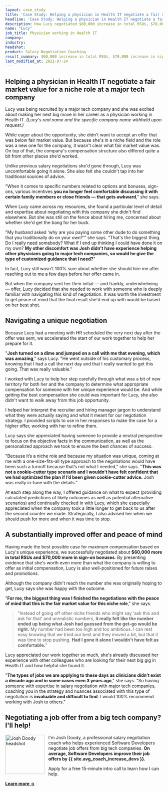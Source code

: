 ```yaml
---
layout: case_study
title: 'Case Study: Helping a physician in Health IT negotiate a fair market value'
headline: 'Case Study: Helping a physician in Health IT negotiate a fair market value for a niche role at a major tech company'
description: How Lucy negotiated $60,000 increase in total RSUs, $70,000 increase in sign-on bonuses
name: "Lucy"
job_title: Physician working in Health IT
company: 
industry: 
headshot: 
product: Salary Negotiation Coaching
result_summary: $60,000 increase in total RSUs, $70,000 increase in sign-on bonuses
last_modified_at: 2021-07-24
---
```

## Helping a physician in Health IT negotiate a fair market value for a niche role at a major tech company

Lucy was being recruited by a major tech company and she was excited about making her next big move in her career as a physician working in Health IT. _(Lucy's real name and the specific company name withheld upon request.)_

While eager about the opportunity, she didn't want to accept an offer that was below fair market value. But because she's in a niche field and the role was a new one for the company, it wasn't clear what fair market value was. On top of that, the company's compensation structure also differed quite a bit from other places she'd worked.

Unlike previous salary negotiations she'd gone through, Lucy was uncomfortable going it alone. She also felt she couldn't tap into her traditional sources of advice.

"When it comes to specific numbers related to options and bonuses, sign-ons, various incentives **you no longer feel comfortable discussing it with certain family members or close friends — that gets awkward**," she says.

When Lucy came across my resources, she found a particular level of detail and expertise about negotiating with this company she didn't find elsewhere. But she was still on the fence about hiring me, concerned about whether she'd get the bang for her buck.

"My husband asked 'why are you paying some other dude to do something that you traditionally do on your own?'" she says. "That's the biggest thing. Do I really need somebody? What if I end up thinking I could have done it on my own? **My other discomfort was Josh didn't have experience helping other physicians going to major tech companies, so would he give the type of customized guidance that I need?**"

In fact, Lucy still wasn't 100% sure about whether she should hire me after reaching out to me a few days before her offer came in.

But when the company sent her their initial — and frankly, underwhelming — offer, Lucy decided that she needed to work with someone who is deeply familiar with navigating this kind of negotiation. It was worth the investment to get peace of mind that the final result she'd end up with would be based on her best shot.

## Navigating a unique negotiation

Because Lucy had a meeting with HR scheduled the very next day after the offer was sent, we accelerated the start of our work together to help her prepare for it. 

"**Josh turned on a dime and jumped on a call with me that evening, which was amazing**," says Lucy. "He went outside of his customary process, knowing that I had a call the next day and that I really wanted to get this going. That was really valuable."

I worked with Lucy to help her step carefully through what was a bit of new territory for both her and the company to determine what appropriate compensation for someone with her unique experience would be. And while getting the best compensation she could was important for Lucy, she also didn't want to walk away from this job opportunity.

I helped her interpret the recruiter and hiring manager jargon to understand what they were actually saying and what it meant for our negotiation strategy. I provided scripts to use in her responses to make the case for a higher offer, working with her to refine them.

Lucy says she appreciated having someone to provide a neutral perspective to focus on the objective facts in the communication, as well as the personalized approach we took to ensure the best chances of success.

"Because it’s a niche role and because my situation was unique, coming at me with a one-size-fits-all type approach to the negotiations would have been such a turnoff because that’s not what I needed," she says. "**This was not a cookie-cutter type scenario and I wouldn’t have felt confident that we had optimized the plan if I’d been given cookie-cutter advice.** Josh was really in-tune with the details."

At each step along the way, I offered guidance on what to expect (providing calculated predictions of likely outcomes as well as potential alternative scenarios) and continually checked in with Lucy, which she especially appreciated when the company took a little longer to get back to us after the second counter we made. Strategically, I also advised her when we should push for more and when it was time to stop.

## A substantially improved offer and peace of mind 

Having made the best possible case for maximum compensation based on Lucy's unique experience, we successfully negotiated about **$60,000 more in total RSUs and $70,000 more in sign-on bonuses**. By presenting evidence that she's worth even more than what the company is willing to offer as initial compensation, Lucy is also well-positioned for future raises and promotions.

Although the company didn't reach the number she was originally hoping to get, Lucy says she was happy with the outcome.

"**For me, the biggest thing was I finished the negotiations with the peace of mind that this is the fair market value for this niche role**," she says.

<blockquote class="ico quote-callout">
  <p>"Instead of going off other niche friends who might say 'ask this and ask for that' and unrealistic numbers, <strong>it really felt like the number ended up being what Josh had guessed from the get-go would be right.</strong> My number had been too high and too ambitious. I can rest easy knowing that we tried our best and they moved a bit, but that it was time to stop pushing. <strong>Had I gone it alone I wouldn't have felt as comfortable.</strong>"</p>
</blockquote>

Lucy appreciated our work together so much, she's already discussed her experience with other colleagues who are looking for their next big gig in Health IT and how helpful she found it.

"**The types of jobs we are applying to these days as clinicians didn’t exist a decade ago and in some cases even 3 years ago**," she says. "So having someone with expertise in salary negotiation with major tech companies, coaching you in the strategy and nuances associated with this type of negotiation is **invaluable and difficult to find**. I would 100% recommend working with Josh to others."

<div class="ad-box">
	<h2 class='u-center'>Negotiating a job offer from a big tech company? I'll help!</h2>
	<div class="inline-body">
		<p><img src="/images/josh-doody-200px-circle.png" style="padding-right: 10px;" width="125" alt="Josh Doody headshot" class="author__image" align="left">I'm Josh Doody, a professional salary negotiation coach who helps experienced Software Developers negotiate job offers from big tech companies. <strong>On average, Software Developers improve their job offers by {{ site.avg_coach_increase_devs }}.</strong></p>
		<p>Apply for a free 15-minute intro call to learn how I can help.</p>
	</div>
	<div class='cta u-center'>
		<a id="inline-cta" class="inline-cta-btn" data-event-label="Salary Negotiation Coaching" data-cta-label="coach-inline" href="/coach/" rel="nofollow"><strong>Learn more →</strong></a>
	</div>
</div>